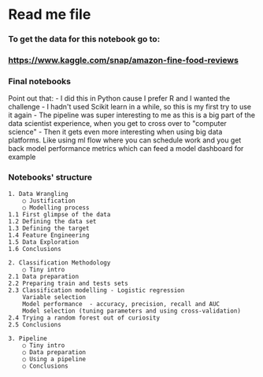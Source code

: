 # Read me file

### To get the data for this notebook go to:
### https://www.kaggle.com/snap/amazon-fine-food-reviews

### Final notebooks
Point out that:
	- I did this in Python cause I prefer R and I wanted the challenge
	- I hadn't used Scikit learn in a while, so this is my first try to use it again
	- The pipeline was super interesting to me as this is a big part of the data scientist experience, when you get to cross over to "computer science"
	- Then it gets even more interesting when using big data platforms. Like using ml flow where you can schedule work and you get back model performance metrics which can feed a model dashboard for example


### Notebooks' structure
	1. Data Wrangling
		○ Justification
		○ Modelling process
	1.1 First glimpse of the data
	1.2 Defining the data set
	1.3 Defining the target
	1.4 Feature Engineering
	1.5 Data Exploration
	1.6 Conclusions

	2. Classification Methodology
		○ Tiny intro
	2.1 Data preparation
	2.2 Preparing train and tests sets
	2.3 Classification modelling - Logistic regression
		Variable selection
		Model performance  - accuracy, precision, recall and AUC
		Model selection (tuning parameters and using cross-validation)
	2.4 Trying a random forest out of curiosity
	2.5 Conclusions

	3. Pipeline
		○ Tiny intro
		○ Data preparation
		○ Using a pipeline
		○ Conclusions
